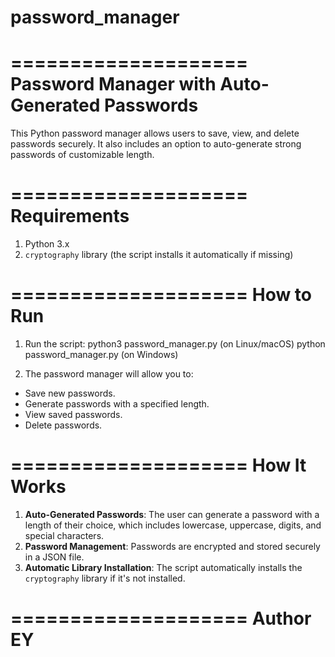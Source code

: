 # password_manager
====================
Password Manager with Auto-Generated Passwords
====================

This Python password manager allows users to save, view, and delete passwords securely. It also includes an option to auto-generate strong passwords of customizable length.

====================
Requirements
====================
1. Python 3.x
2. `cryptography` library (the script installs it automatically if missing)

====================
How to Run
====================

1. Run the script:
python3 password_manager.py (on Linux/macOS) 
python password_manager.py (on Windows)

2. The password manager will allow you to:
- Save new passwords.
- Generate passwords with a specified length.
- View saved passwords.
- Delete passwords.

====================
How It Works
====================
1. **Auto-Generated Passwords**: The user can generate a password with a length of their choice, which includes lowercase, uppercase, digits, and special characters.
2. **Password Management**: Passwords are encrypted and stored securely in a JSON file.
3. **Automatic Library Installation**: The script automatically installs the `cryptography` library if it's not installed.

====================
Author EY
====================
